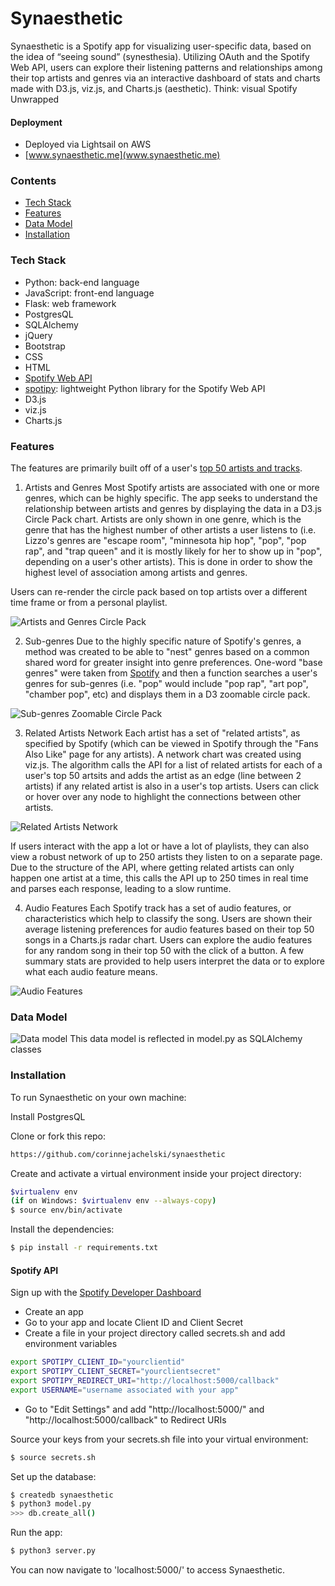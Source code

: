 # Synaesthetic

Synaesthetic is a Spotify app for visualizing user-specific data, based on the idea of “seeing sound” (synesthesia). Utilizing OAuth and the Spotify Web API, users can explore their listening patterns and relationships among their top artists and genres via an interactive dashboard of stats and charts made with D3.js, viz.js, and Charts.js (aesthetic). Think: visual Spotify Unwrapped

#### Deployment

  - Deployed via Lightsail on AWS
  - [www.synaesthetic.me](www.synaesthetic.me)
  
### Contents
- [Tech Stack](https://github.com/corinnejachelski/synaesthetic/blob/master/README.md#tech-stack)
- [Features](https://github.com/corinnejachelski/synaesthetic/blob/master/README.md#features)
- [Data Model](https://github.com/corinnejachelski/synaesthetic/blob/master/README.md#data-model)
- [Installation](https://github.com/corinnejachelski/synaesthetic/blob/master/README.md#installation)

### Tech Stack
- Python: back-end language
- JavaScript: front-end language
- Flask: web framework
- PostgresQL
- SQLAlchemy
- jQuery
- Bootstrap
- CSS
- HTML
- [Spotify Web API](https://developer.spotify.com/documentation/web-api/reference/)
- [spotipy](https://spotipy.readthedocs.io/en/2.12.0/#): lightweight Python library for the Spotify Web API
- D3.js
- viz.js
- Charts.js

### Features
The features are primarily built off of a user's [top 50 artists and tracks](https://developer.spotify.com/documentation/web-api/reference/personalization/get-users-top-artists-and-tracks/).
1. Artists and Genres
Most Spotify artists are associated with one or more genres, which can be highly specific. The app seeks to understand the relationship between artists and genres by displaying the data in a D3.js Circle Pack chart. Artists are only shown in one genre, which is the genre that has the highest number of other artists a user listens to (i.e. Lizzo's genres are "escape room", "minnesota hip hop", "pop", "pop rap", and "trap queen" and it is mostly likely for her to show up in "pop", depending on a user's other artists). This is done in order to show the highest level of association among artists and genres. 

Users can re-render the circle pack based on top artists over a different time frame or from a personal playlist.

![Artists and Genres Circle Pack](https://github.com/corinnejachelski/synaesthetic/blob/master/static/images/artists-genres.gif)

2. Sub-genres
Due to the highly specific nature of Spotify's genres, a method was created to be able to "nest" genres based on a common shared word for greater insight into genre preferences. One-word "base genres" were taken from [Spotify](https://developer.spotify.com/console/get-available-genre-seeds/) and then a function searches a user's genres for sub-genres (i.e. "pop" would include "pop rap", "art pop", "chamber pop", etc) and displays them in a D3 zoomable circle pack. 

![Sub-genres Zoomable Circle Pack](https://github.com/corinnejachelski/synaesthetic/blob/master/static/images/genres-zoomable.gif)

3. Related Artists Network
Each artist has a set of "related artists", as specified by Spotify (which can be viewed in Spotify through the "Fans Also Like" page for any artists). A network chart was created using viz.js. The algorithm calls the API for a list of related artists for each of a user's top 50 artsits and adds the artist as an edge (line between 2 artists) if any related artist is also in a user's top artists. Users can click or hover over any node to highlight the connections between other artists.

![Related Artists Network](https://github.com/corinnejachelski/synaesthetic/blob/master/static/images/artist-network.gif)

If users interact with the app a lot or have a lot of playlists, they can also view a robust network of up to 250 artists they listen to on a separate page. Due to the structure of the API, where getting related artists can only happen one artist at a time, this calls the API up to 250 times in real time and parses each response, leading to a slow runtime. 

4. Audio Features
Each Spotify track has a set of audio features, or characteristics which help to classify the song. Users are shown their average listening preferences for audio features based on their top 50 songs in a Charts.js radar chart. Users can explore the audio features for any random song in their top 50 with the click of a button. A few summary stats are provided to help users interpret the data or to explore what each audio feature means.  

![Audio Features](https://github.com/corinnejachelski/synaesthetic/blob/master/static/images/audio-features.gif)

### Data Model
![Data model](https://github.com/corinnejachelski/synaesthetic/blob/master/static/images/data_model.JPG)
This data model is reflected in model.py as SQLAlchemy classes

### Installation
To run Synaesthetic on your own machine:

Install PostgresQL

Clone or fork this repo:
```sh
https://github.com/corinnejachelski/synaesthetic
```
Create and activate a virtual environment inside your project directory:
```sh
$virtualenv env
(if on Windows: $virtualenv env --always-copy)
$ source env/bin/activate
```
Install the dependencies:
```sh
$ pip install -r requirements.txt
```
#### Spotify API
Sign up with the [Spotify Developer Dashboard](https://developer.spotify.com/dashboard/login)
- Create an app
- Go to your app and locate Client ID and Client Secret
- Create a file in your project directory called secrets.sh and add environment variables
```sh
export SPOTIPY_CLIENT_ID="yourclientid"
export SPOTIPY_CLIENT_SECRET="yourclientsecret"
export SPOTIPY_REDIRECT_URI="http://localhost:5000/callback"
export USERNAME="username associated with your app"
```
- Go to "Edit Settings" and add "http://localhost:5000/" and "http://localhost:5000/callback" to Redirect URIs

Source your keys from your secrets.sh file into your virtual environment:
```sh
$ source secrets.sh
```
Set up the database:
```sh
$ createdb synaesthetic
$ python3 model.py
>>> db.create_all()
```
Run the app:
```sh
$ python3 server.py
```
You can now navigate to 'localhost:5000/' to access Synaesthetic.
